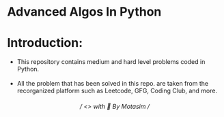 # Advanced Algos In Python

# Introduction:
<ul>
  <li>
    This repository contains medium and hard level problems coded in Python.
  </li></br>
  <li>
    All the problem that has been solved in this repo. are taken from the recorganized platform such as Leetcode, GFG, Coding Club, and more.
  </li>
</ul>

<h6 align='center'>
   / <> with 🧡 By Motasim /
<h6>
